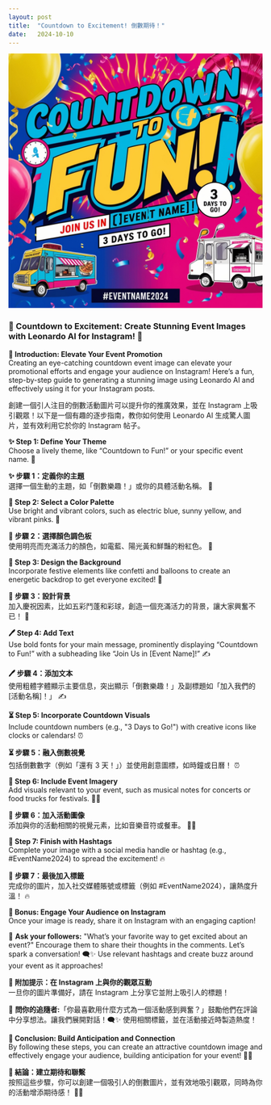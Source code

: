 ```yaml
---
layout: post
title:  "Countdown to Excitement! 倒數期待！"
date:   2024-10-10
---
```


<style>

    img[src*="#002"] {
        border: 1px solid #ddd;
        padding: 5px;
        width: 300px;
        height: 400px;
    }

</style>

![002](/assets/images/002.jpg#002)

### 🎉 Countdown to Excitement: Create Stunning Event Images with Leonardo AI for Instagram! 🚀

**🌟 Introduction: Elevate Your Event Promotion**  
Creating an eye-catching countdown event image can elevate your promotional efforts and engage your audience on Instagram! Here’s a fun, step-by-step guide to generating a stunning image using Leonardo AI and effectively using it for your Instagram posts.

創建一個引人注目的倒數活動圖片可以提升你的推廣效果，並在 Instagram 上吸引觀眾！以下是一個有趣的逐步指南，教你如何使用 Leonardo AI 生成驚人圖片，並有效利用它於你的 Instagram 帖子。

**✨ Step 1: Define Your Theme**  
Choose a lively theme, like “Countdown to Fun!” or your specific event name. 🎈

**✨ 步驟 1：定義你的主題**  
選擇一個生動的主題，如「倒數樂趣！」或你的具體活動名稱。 🎈

**🎨 Step 2: Select a Color Palette**  
Use bright and vibrant colors, such as electric blue, sunny yellow, and vibrant pinks. 🌈

**🎨 步驟 2：選擇顏色調色板**  
使用明亮而充滿活力的顏色，如電藍、陽光黃和鮮豔的粉紅色。 🌈

**🎊 Step 3: Design the Background**  
Incorporate festive elements like confetti and balloons to create an energetic backdrop to get everyone excited! 🎉

**🎊 步驟 3：設計背景**  
加入慶祝因素，比如五彩鬥蓬和彩球，創造一個充滿活力的背景，讓大家興奮不已！ 🎉

**🖊️ Step 4: Add Text**  
Use bold fonts for your main message, prominently displaying “Countdown to Fun!” with a subheading like “Join Us in [Event Name]!” ✍️

**🖊️ 步驟 4：添加文本**  
使用粗體字體顯示主要信息，突出顯示「倒數樂趣！」及副標題如「加入我們的[活動名稱]！」 ✍️

**⏳ Step 5: Incorporate Countdown Visuals**  
Include countdown numbers (e.g., "3 Days to Go!") with creative icons like clocks or calendars! ⏰

**⏳ 步驟 5：融入倒數視覺**  
包括倒數數字（例如「還有 3 天！」）並使用創意圖標，如時鐘或日曆！ ⏰

**🎼 Step 6: Include Event Imagery**  
Add visuals relevant to your event, such as musical notes for concerts or food trucks for festivals. 🍔🎶

**🎼 步驟 6：加入活動圖像**  
添加與你的活動相關的視覺元素，比如音樂音符或餐車。 🍔🎶

**📱 Step 7: Finish with Hashtags**  
Complete your image with a social media handle or hashtag (e.g., #EventName2024) to spread the excitement! 🔥

**📱 步驟 7：最後加入標籤**  
完成你的圖片，加入社交媒體賬號或標籤（例如 #EventName2024），讓熱度升溫！ 🔥

**🤩 Bonus: Engage Your Audience on Instagram**  
Once your image is ready, share it on Instagram with an engaging caption!

💬 **Ask your followers:** "What’s your favorite way to get excited about an event?" Encourage them to share their thoughts in the comments. Let’s spark a conversation! 🗨️✨ Use relevant hashtags and create buzz around your event as it approaches!

**🤩 附加提示：在 Instagram 上與你的觀眾互動**  
一旦你的圖片準備好，請在 Instagram 上分享它並附上吸引人的標題！ 

💬 **問你的追隨者:**「你最喜歡用什麼方式為一個活動感到興奮？」鼓勵他們在評論中分享想法。讓我們展開對話！🗨️✨ 使用相關標籤，並在活動接近時製造熱度！

**🌈 Conclusion: Build Anticipation and Connection**  
By following these steps, you can create an attractive countdown image and effectively engage your audience, building anticipation for your event! 🚀💖

**🌈 結論：建立期待和聯繫**  
按照這些步驟，你可以創建一個吸引人的倒數圖片，並有效地吸引觀眾，同時為你的活動增添期待感！ 🚀💖